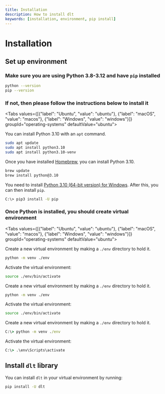 ```yaml
---
title: Installation
description: How to install dlt
keywords: [installation, environment, pip install]
---
```


# Installation

## Set up environment

### Make sure you are using **Python 3.8-3.12** and have `pip` installed

```bash
python --version
pip --version
```

### If not, then please follow the instructions below to install it

<Tabs values={[{"label": "Ubuntu", "value": "ubuntu"}, {"label": "macOS", "value": "macos"}, {"label": "Windows", "value": "windows"}]}  groupId="operating-systems" defaultValue="ubuntu">
  <TabItem value="ubuntu">

You can install Python 3.10 with an `apt` command.

```bash
sudo apt update
sudo apt install python3.10
sudo apt install python3.10-venv
```

  </TabItem>
  <TabItem value="macos">

Once you have installed [Homebrew](https://brew.sh), you can install Python 3.10.

```bash
brew update
brew install python@3.10
```

  </TabItem>
  <TabItem value="windows">

You need to install [Python 3.10 (64-bit version) for Windows](https://www.python.org/downloads/windows/).
After this, you can then install `pip`.

```bash
C:\> pip3 install -U pip
```

  </TabItem>
</Tabs>

### Once Python is installed, you should create virtual environment

<Tabs values={[{"label": "Ubuntu", "value": "ubuntu"}, {"label": "macOS", "value": "macos"}, {"label": "Windows", "value": "windows"}]}  groupId="operating-systems" defaultValue="ubuntu">

  <TabItem value="ubuntu">

Create a new virtual environment by making a `./env` directory to hold it.

```bash
python -m venv ./env
```

Activate the virtual environment:

```bash
source ./env/bin/activate
```

  </TabItem>
  <TabItem value="macos">

Create a new virtual environment by making a `./env` directory to hold it.

```bash
python -m venv ./env
```

Activate the virtual environment:

```bash
source ./env/bin/activate
```

  </TabItem>
  <TabItem value="windows">

Create a new virtual environment by making a `./env` directory to hold it.

```bat
C:\> python -m venv ./env
```

Activate the virtual environment:

```bat
C:\> .\env\Scripts\activate
```

  </TabItem>
</Tabs>

## Install `dlt` library

You can install `dlt` in your virtual environment by running:

```bash
pip install -U dlt
```
